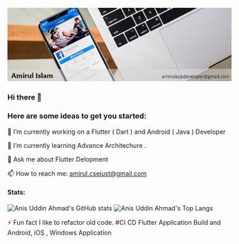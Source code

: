 ![Amirul Islam - Cover Photo](https://raw.githubusercontent.com/amirul12/amirul12/master/amirul.png)

### Hi there 👋

### Here are some ideas to get you started:

🔭 I’m currently working on a Flutter ( Dart ) and  Android ( Java ) Developer

🌱 I’m currently learning Advance Architechure .

💬 Ask me about Flutter Delopment

📫 How to reach me: amirul.csejust@gmail.com

#### Stats:

![Anis Uddin Ahmad's GitHub stats](https://github-readme-stats.vercel.app/api?username=amirul12&show_icons=true&count_private=true) 
![Anis Uddin Ahmad's Top Langs](https://github-readme-stats.vercel.app/api/top-langs?username=amirul12&layout=compact)

⚡ Fun fact I like to refactor old code.
#CI CD Flutter Application Build and Android, iOS , Windows Application 


